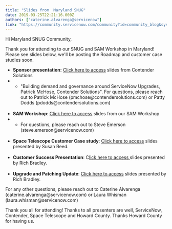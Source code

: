 ```yaml
---
title: "Slides from  Maryland SNUG"
date: 2019-03-25T22:21:16.000Z
authors: ["caterine.alvarenga@servicenow"]
link: "https://community.servicenow.com/community?id=community_blog&sys_id=77cfba5bdb5c7b8ca39a0b55ca961916"
---
```

<p>Hi Maryland SNUG Community,</p>
<p>Thank you for attending to our SNUG and SAM Workshop in Maryland! Please see slides below, we&#39;ll be posting the Roadmap and customer case studies soon.</p>
<ul><li><strong>Sponsor presentation:</strong> <a href="https://servicenow.box.com/s/h6ogdygmeo8l8z3xm0s7fdduu71h9f1d" rel="nofollow">Click here to access</a> slides from Contender Solutions</li><li>
<ul><li>&#34;Building demand and governance around ServiceNow Upgrades, Patrick McHose, Contender Solutions&#34;. For questions, please reach out to Patrick McHose (pmchose&#64;contendersolutions.com) or Patty Dodds (pdodds&#64;contendersolutions.com)<br /><br /></li></ul>
</li><li><strong>SAM Workshop</strong>: <a href="https://servicenow.box.com/s/sszupr08f1hxrgt9fkw5q9f1q8nswuea" rel="nofollow">Click here to access</a> slides from our SAM Workshop</li><li>
<ul><li>For questions, please reach out to Steve Emerson (steve.emerson&#64;servicenow.com)<br /><br /></li></ul>
</li><li><strong>Space Telescope Customer Case study</strong>: <a href="https://servicenow.box.com/s/6nvll12e1q8enz5e5f0qc4ibnh8797k4" rel="nofollow">Click here to access</a> slides presented by Susan Reed. <br /><br /></li><li><strong>Customer Success Presentation</strong>: C<a href="https://servicenow.box.com/s/gy06j94qakioxcjfa0y94f4einoi5n6l" rel="nofollow">lick here to access </a>slides presented by Rich Bradley.<br /><br /></li><li><strong>Upgrade and Patching Update</strong>: <a href="https://servicenow.box.com/s/zc4x334jxqa82yz87j2xesgowfxxksl2" rel="nofollow">Click here to access</a> slides presented by Rich Bradley.</li></ul>
<p>For any other questions, please reach out to Caterine Alvarenga (caterine.alvarenga&#64;servicenow.com) or Laura Whisman (laura.whisman&#64;servicenow.com)</p>
<p>Thank you all for attending! Thanks to all presenters are well, ServiceNow, Contender, Space Telescope and Howard County. Thanks Howard County for having us.</p>